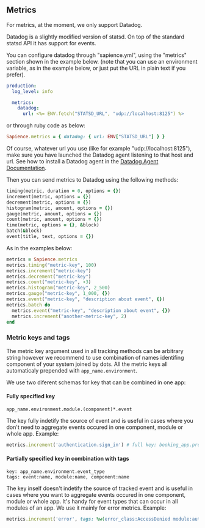 ## Metrics

For metrics, at the moment, we only support Datadog.

Datadog is a slightly modified version of statsd. On top of the standard statsd API it has support for events.

You can configure datadog through "sapience.yml", using the "metrics" section shown in the example below.
(note that you can use an environment variable, as in the example below, or just put the URL in plain text if you prefer).
```yml
production:
  log_level: info

  metrics:
    datadog:
      url: <%= ENV.fetch("STATSD_URL", "udp://localhost:8125") %>
```
or through ruby code as below:

```ruby
Sapience.metrics = { datadog: { url: ENV["STATSD_URL"] } }
```

Of course, whatever url you use (like for example "udp://localhost:8125"), make sure you have launched the Datadog agent listening to that host and url. See how to install a Datadog agent in the [Datadog Agent Documentation](http://docs.datadoghq.com/guides/basic_agent_usage/).

Then you can send metrics to Datadog using  the following methods:
```ruby
timing(metric, duration = 0, options = {})
increment(metric, options = {})
decrement(metric, options = {})
histogram(metric, amount, options = {})
gauge(metric, amount, options = {})
count(metric, amount, options = {})
time(metric, options = {}, &block)
batch(&block)
event(title, text, options = {})
```

As in the examples below:
```ruby
metrics = Sapience.metrics
metrics.timing("metric-key", 100)
metrics.increment("metric-key")
metrics.decrement("metric-key")
metrics.count("metric-key", -3)
metrics.histogram("metric-key", 2_500)
metrics.gauge("metric-key", 1_000, {})
metrics.event("metric-key", "description about event", {})
metrics.batch do
  metrics.event("metric-key", "description about event", {})
  metrics.increment("another-metric-key", 2)
end
```

### Metric keys and tags

The metric key argument used in all tracking methods can be arbitrary string however we recommend to use combination of names
identifing component of your system joined by dots. All the metric keys all automaticaly prepended with `app_name.environment`.

We use two diferent schemas for key that can be combined in one app:

#### Fully specified key

```
app_name.environment.module.(component)*.event
```

The key fully indetify the source of event and is useful in cases where you don't need to aggregate events
occured in one component, module or whole app. Example:

```ruby
metrics.increment('authentication.sign_in') # full key: booking_app.production.authentication.sign_in
```

#### Partially specified key in combination with tags

```
key: app_name.environment.event_type
tags: event:name, module:name, component:name
```

The key inself doesn't indetify the source of tracked event and is useful in cases where you want to aggregate events
occured in one component, module or whole app. It's handy for event types that can occur in all modules of an app.
We use it mainly for error metrics. Example:

```ruby
metrics.increment('error', tags: %w(error_class:AccessDenied module:authentication component:permissions))
```
